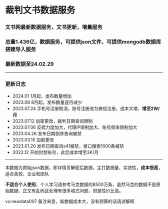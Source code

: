 # 裁判文书数据服务

### 文书网最新数据服务，文书更新，增量服务
### 总量1.436亿，数据服务，可提供json文件，可提供mongodb数据库搭建导入服务
### 最新数据至24.02.29


---
### 更新日志

* 2024.01 1月起，发布数量增加
* 2023.08 8月起，发布数量逐月减少
* 2023.07.24 手机号注册取消，账号注册改为微信注册，成本大增，<strong>增至2W/月</strong>
* 2023.07.12 加密更改，裁判日期查询限制
* 2023.07.06 反爬力度加大，代理IP限制加大、账号频率限制加大
* 2023.04.26 发布日期倒序查询被禁
* 2023.03.15 加密更改
* 2023.01.20 发布日期查询s41被禁，接口搜索1000条被禁
* 2022.12 开始封禁账号，此后成本增至3K/月
---

本数据为原始json数据，即详情页解密后数据，主打数据量、实效性，<strong>成本很高</strong>，适合高校、企业和团队

<strong>不适合个人使用</strong>，个人学习请参考马克数据的8500万条，虽然马克的数据不是原始数据、正文有乱码且处理有很多格式问题，但是性价比高。

vx:newdata007 备注来意，新数据成本大，没有预算的话请谅解啊

